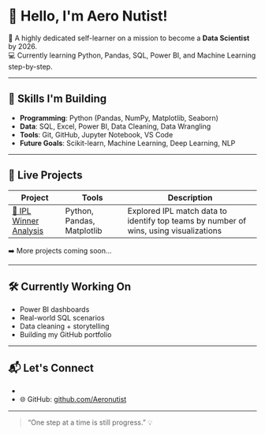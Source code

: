  # 👋 Hello, I'm Aero Nutist!

🎯 A highly dedicated self-learner on a mission to become a **Data Scientist** by 2026.  
💻 Currently learning Python, Pandas, SQL, Power BI, and Machine Learning step-by-step.

---

## 🧠 Skills I'm Building

- **Programming**: Python (Pandas, NumPy, Matplotlib, Seaborn)
- **Data**: SQL, Excel, Power BI, Data Cleaning, Data Wrangling
- **Tools**: Git, GitHub, Jupyter Notebook, VS Code
- **Future Goals**: Scikit-learn, Machine Learning, Deep Learning, NLP

---

## 📁 Live Projects

| Project | Tools | Description |
|--------|-------|-------------|
| [🏏 IPL Winner Analysis](https://github.com/Aeronutist/IPL_Winner_Analysis) | Python, Pandas, Matplotlib | Explored IPL match data to identify top teams by number of wins, using visualizations |

➡️ More projects coming soon...

---

## 🛠️ Currently Working On

- Power BI dashboards
- Real-world SQL scenarios
- Data cleaning + storytelling
- Building my GitHub portfolio

---

## 📬 Let's Connect

-  
- 🌐 GitHub: [github.com/Aeronutist](https://github.com/Aeronutist)

---

> “One step at a time is still progress.” 💡
